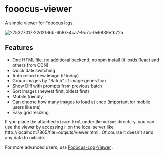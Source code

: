 # fooocus-viewer
A simple viewer for Fooocus logs.

![275327017-22d2166b-6b88-4ca7-9c7c-0e9839efb72a](https://github.com/sngazm/fooocus-viewer/assets/4480229/75a772dc-f7fd-4ce0-98b7-6161f61ba8e2)



## Features

- One HTML file. no additional backend, no npm install (it loads React and others from CDN)
- Quick date switching
- Auto reload new image (if today)
- Group images by "Batch" of image generation
- Show Diff with prompts from previous batch
- Sort images (newest first, oldest first)
- Mobile friendly
- Can choose how many images to load at once (important for mobile users like me)
- Easy grid resizing

If you place the attached `viewer.html` under the `output` directory, you can use the viewer by accessing
it on the local server like http://localhost:7865/file=outputs/viewer.html . Of course it doesn't send any data to outside.

For more advanced users, use [Fooocus-Log-Viewer](https://github.com/toutjavascript/Fooocus-Log-Viewer) .
